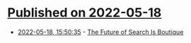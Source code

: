 # [Published on 2022-05-18](index.md)

* [2022-05-18, 15:50:35](https://news.ycombinator.com/item?id=31424237) - [The Future of Search Is Boutique](https://future.a16z.com/the-future-of-search-is-boutique/)
